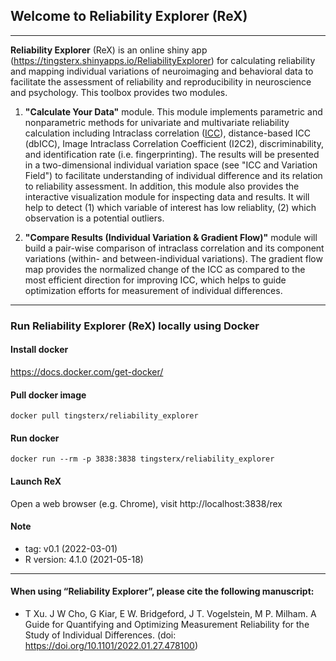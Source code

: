 
## Welcome to **Reliability Explorer (ReX)**

----

**Reliability Explorer** (ReX) is an online shiny app (https://tingsterx.shinyapps.io/ReliabilityExplorer) for  calculating reliability and mapping individual variations of neuroimaging and behavioral data to facilitate the assessment of reliability and reproducibility in neuroscience and psychology. This toolbox provides two modules. 

1. **"Calculate Your Data"** module. This module implements parametric and nonparametric methods for univariate and multivariate reliability calculation including Intraclass correlation ([ICC](https://github.com/TingsterX/Reliability_Explorer/blob/main/tutorial_ICC_in_R.ipynb)), distance-based ICC (dbICC), Image Intraclass Correlation Coefficient (I2C2), discriminability, and identification rate (i.e. fingerprinting). The results will be presented in a two-dimensional individual variation space (see "ICC and Variation Field") to facilitate understanding of individual difference and its relation to reliability assessment. In addition, this module also provides the interactive visualization module for inspecting data and results. It will help to detect (1) which variable of interest has low reliablity, (2) which observation is a potential outliers. 

2. **"Compare Results (Individual Variation & Gradient Flow)"** module will build a pair-wise comparison of intraclass correlation and its component variations (within- and between-individual variations). The gradient flow map provides the normalized change of the ICC as compared to the most efficient direction for improving ICC, which helps to guide optimization efforts for measurement of individual differences.

----

### Run **Reliability Explorer (ReX)** locally using Docker


#### Install docker

https://docs.docker.com/get-docker/

#### Pull docker image

```
docker pull tingsterx/reliability_explorer
```

#### Run docker
```
docker run --rm -p 3838:3838 tingsterx/reliability_explorer
```

#### Launch **ReX**

Open a web browser (e.g. Chrome), visit http://localhost:3838/rex

#### Note
- tag: v0.1 (2022-03-01) 
- R version: 4.1.0 (2021-05-18)

----

#### When using “Reliability Explorer”, please cite the following manuscript:

- T Xu. J W Cho, G Kiar, E W. Bridgeford, J T. Vogelstein, M P. Milham. A Guide for Quantifying and Optimizing Measurement Reliability for the Study of Individual Differences. (doi: https://doi.org/10.1101/2022.01.27.478100)


